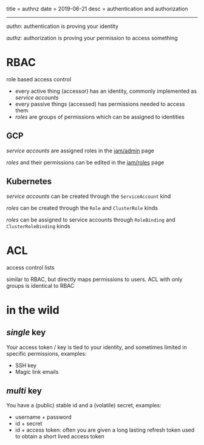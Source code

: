 title = authnz
date = 2019-06-21
desc = authentication and authorization

---

_authn_: authentication is proving your identity

_authz_: authorization is proving your permission to access something

# RBAC

role based access control

- every active thing (accessor) has an identity, commonly implemented as _service accounts_
- every passive things (accessed) has permissions needed to access them
- _roles_ are groups of permissions which can be assigned to identities

## GCP

_service accounts_ are assigned roles in the [iam/admin](https://console.cloud.google.com/iam-admin/iam) page

_roles_ and their permissions can be edited in the [iam/roles](https://console.cloud.google.com/iam-admin/roles) page

## Kubernetes

_service accounts_ can be created through the `ServiceAccount` kind

_roles_ can be created through the `Role` and `ClusterRole` kinds

_roles_ can be assigned to service accounts through `RoleBinding` and `ClusterRoleBinding` kinds

# ACL

access control lists

similar to RBAC,
but directly maps permissions to users.
ACL with only groups is identical to RBAC

# in the wild

## _single_ key

Your access token / key is tied to your identity,
and sometimes limited in specific permissions,
examples:

- SSH key
- Magic link emails

## _multi_ key

You have a (public) stable id and a (volatile) secret,
examples:

- username + password
- id + secret
- id + access token: often you are given a long lasting refresh token used to obtain a short lived access token
